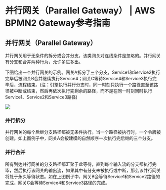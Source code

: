# 并行网关（Parallel Gateway） | AWS BPMN2 Gateway参考指南

## 并行网关（Parallel Gateway）

并行网关用于无条件的拆分或合并分支，该类网关对连线条件是忽略的。并行网关有分支和合并两种行为，允许多进多出。

下图给出一个并行网关的示例。网关A拆分了三个分支，Service1和Service2执行完毕后被网关B合并继续执行Service4；网关C等待Service4和Service3执行完毕后，流程结束。(注：引擎执行并行分支时，同一时刻只执行一个路径直至该路径被中断或结束，然后再依次执行完剩余的路径，而不是在同一时刻同时执行Service1、Service2和Service3路径)

![](https://docs.awspaas.com/reference-guide/aws-paas-process-gateway-reference-guide/parallel_gateway/1.png)

### 并行拆分

并行网关的每个后继分支路径都被无条件执行。当一个路径被执行时，一个令牌被创建。如上图例子中，网关A会按建模的自然顺序一次执行完后继的三个分支。

### 并行合并

所有到达并行网关的分支路径都汇聚于此等待，直到每个输入流的分支都执行完毕，然后执行该网关的输出流，如果其中有分支未被执行或中断，那么该并行网关将处于永久等待状态。如在上图例子中，网关B会等待Service1和Service2路径的完成，网关C会等待Service4和Service3路径的完成。